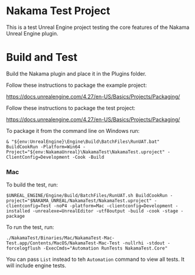 # Nakama Test Project
This is a test Unreal Engine project testing the core features of the Nakama Unreal Engine plugin.

# Build and Test
Build the Nakama plugin and place it in the Plugins folder.

Follow these instructions to package the example project:

https://docs.unrealengine.com/4.27/en-US/Basics/Projects/Packaging/

Follow these instructions to package the test project:

https://docs.unrealengine.com/4.27/en-US/Basics/Projects/Packaging/

To package it from the command line on Windows run:


```& "${env:UnrealEngine}\Engine\Build\BatchFiles\RunUAT.bat" BuildCookRun -Platform=Win64 -Project="${env:NakamaUnreal}\NakamaTest\NakamaTest.uproject" -ClientConfig=Development -Cook -Build```

### Mac

To build the test, run:

`$UNREAL_ENGINE/Engine/Build/BatchFiles/RunUAT.sh BuildCookRun -project="$NAKAMA_UNREAL/NakamaTest/NakamaTest.uproject" -clientconfig=Test -noP4 -platform=Mac -clientconfig=Development -installed -unrealexe=UnrealEditor -utf8output -build -cook -stage -package`

To run the test, run:

`./NakamaTest/Binaries/Mac/NakamaTest-Mac-Test.app/Contents/MacOS/NakamaTest-Mac-Test -nullrhi -stdout -forcelogflush -ExecCmds="Automation RunTests NakamaTest.Core"`

You can pass `List` instead to teh `Automation` command to view all tests. It will include engine tests.